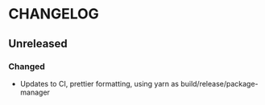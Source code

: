 # CHANGELOG

## Unreleased

### Changed

- Updates to CI, prettier formatting, using yarn as build/release/package-manager
